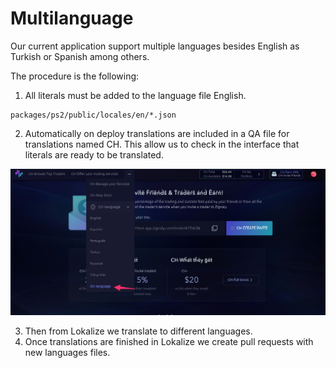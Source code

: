 # Multilanguage

Our current application support multiple languages besides English as Turkish or Spanish among others.

The procedure is the following:
1. All literals must be added to the language file English.

```
packages/ps2/public/locales/en/*.json
```

2. Automatically on deploy translations are included in a QA file for translations named CH. This allow us to check in the interface that literals are ready to be translated.

![Test_language](img/qa_language.jpg)

3. Then from Lokalize we translate to different languages. 
4. Once translations are finished in Lokalize we create pull requests with new languages files.


